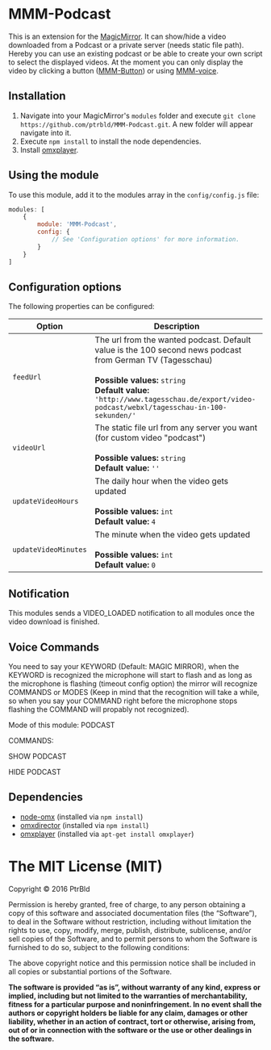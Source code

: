 # MMM-Podcast
This is an extension for the [MagicMirror](https://github.com/MichMich/MagicMirror). It can show/hide a video downloaded from a Podcast or a private server (needs static file path).
Hereby you can use an existing podcast or be able to create your own script to select the displayed videos.
At the moment you can only display the video by clicking a button ([MMM-Button](https://github.com/ptrbld/MMM-Button)) or using [MMM-voice](https://github.com/fewieden/MMM-voice).

## Installation
1. Navigate into your MagicMirror's `modules` folder and execute `git clone https://github.com/ptrbld/MMM-Podcast.git`. A new folder will appear navigate into it.
2. Execute `npm install` to install the node dependencies.
3. Install [omxplayer](http://elinux.org/Omxplayer).

## Using the module

To use this module, add it to the modules array in the `config/config.js` file:
````javascript
modules: [
	{
		module: 'MMM-Podcast',
		config: {
			// See 'Configuration options' for more information.
		}
	}
]
````

## Configuration options

The following properties can be configured:


<table width="100%">
	<!-- why, markdown... -->
	<thead>
		<tr>
			<th>Option</th>
			<th width="100%">Description</th>
		</tr>
	<thead>
	<tbody>
		<tr>
			<td><code>feedUrl</code></td>
			<td>The url from the wanted podcast. Default value is the 100 second news podcast from German TV (Tagesschau)<br>
				<br><b>Possible values:</b> <code>string</code>
				<br><b>Default value:</b> <code>'http://www.tagesschau.de/export/video-podcast/webxl/tagesschau-in-100-sekunden/'</code>
			</td>
		</tr>
		<tr>
			<td><code>videoUrl</code></td>
			<td>The static file url from any server you want (for custom video "podcast") <br>
				<br><b>Possible values:</b> <code>string</code>
				<br><b>Default value:</b> <code>''</code>
			</td>
		</tr>
		<tr>
			<td><code>updateVideoHours</code></td>
			<td>The daily hour when the video gets updated<br>
				<br><b>Possible values:</b> <code>int</code>
				<br><b>Default value:</b> <code>4</code>
			</td>
		</tr>
		<tr>
			<td><code>updateVideoMinutes</code></td>
			<td>The minute when the video gets updated<br>
				<br><b>Possible values:</b> <code>int</code>
				<br><b>Default value:</b> <code>0</code>
			</td>
		</tr>
	</tbody>
</table>

## Notification

This modules sends a VIDEO_LOADED notification to all modules once the video download is finished.

## Voice Commands

You need to say your KEYWORD (Default: MAGIC MIRROR), when the KEYWORD is recognized the microphone will start to flash and as long as the microphone is flashing (timeout config option) the mirror will recognize COMMANDS or MODES (Keep in mind that the recognition will take a while, so when you say your COMMAND right before the microphone stops flashing the COMMAND will propably not recognized).

Mode of this module: PODCAST

COMMANDS:

SHOW PODCAST

HIDE PODCAST

## Dependencies
- [node-omx](https://www.npmjs.com/package/node-omx) (installed via `npm install`)
- [omxdirector](https://www.npmjs.com/package/omxdirector) (installed via `npm install`)
- [omxplayer](http://elinux.org/Omxplayer) (installed via `apt-get install omxplayer`)

The MIT License (MIT)
=====================

Copyright © 2016 PtrBld

Permission is hereby granted, free of charge, to any person
obtaining a copy of this software and associated documentation
files (the “Software”), to deal in the Software without
restriction, including without limitation the rights to use,
copy, modify, merge, publish, distribute, sublicense, and/or sell
copies of the Software, and to permit persons to whom the
Software is furnished to do so, subject to the following
conditions:

The above copyright notice and this permission notice shall be
included in all copies or substantial portions of the Software.

**The software is provided “as is”, without warranty of any kind, express or implied, including but not limited to the warranties of merchantability, fitness for a particular purpose and noninfringement. In no event shall the authors or copyright holders be liable for any claim, damages or other liability, whether in an action of contract, tort or otherwise, arising from, out of or in connection with the software or the use or other dealings in the software.**
